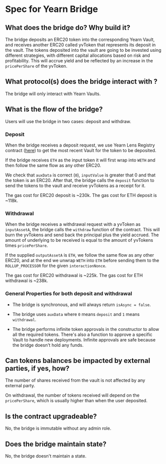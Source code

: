 # Spec for Yearn Bridge

## What does the bridge do? Why build it?

The bridge deposits an ERC20 token into the corresponding Yearn Vault, and receives another ERC20 called yvToken that represents its deposit in the vault.
The tokens deposited into the vault are going to be invested using different strategies, with different capital allocations based on risk and profitability.
This will accrue yield and be reflected by an increase in the `pricePerShare` of the yvToken.

## What protocol(s) does the bridge interact with ?

The bridge will only interact with Yearn Vaults.

## What is the flow of the bridge?

Users will use the bridge in two cases: deposit and withdraw.

### Deposit

When the bridge receives a deposit request, we use Yearn Lens Registry contract ([here](https://etherscan.io/address/0x50c1a2eA0a861A967D9d0FFE2AE4012c2E053804#readContract)) to get the most recent Vault for the token to be deposited.

If the bridge receives `ETH` as the input token it will first wrap into `WETH` and then follow the same flow as any other ERC20.

We check that `auxData` is correct (`0`), `inputValue` is greater that 0 and that the token is an ERC20. After that, the bridge calls the `deposit` function to send the tokens to the vault and receive yvTokens as a receipt for it.

The gas cost for ERC20 deposit is ~230k.
The gas cost for ETH deposit is ~118k.

### Withdrawal

When the bridge receives a withdrawal request with a yvToken as `inputAssetA`, the bridge calls the `withdraw` function of the contract. This will burn the yvTokens and send back the principal plus the yield accrued. The amount of underlying to be received is equal to the amount of yvTokens times `pricePerShare`.

If the supplied `outputAssetA` is `ETH`, we follow the same flow as any other ERC20, and at the end we unwrap `WETH` into `ETH` before sending them to the `ROLLUP_PROCESSOR` for the given `interactionNonce`.

The gas cost for ERC20 withdrawal is ~225k.
The gas cost for ETH withdrawal is ~238k.

### General Properties for both deposit and withdrawal

- The bridge is synchronous, and will always return `isAsync = false`.

- The bridge uses `auxData` where `0` means `deposit` and `1` means `withdrawal`.

- The bridge performs infinite token approvals in the constructor to allow all the required tokens. There's also a function to approve a specific Vault to handle new deployments. Infinite approvals are safe because the bridge doesn't hold any funds.

## Can tokens balances be impacted by external parties, if yes, how?

The number of shares received from the vault is not affected by any external party.

On withdrawal, the number of tokens received will depend on the `pricePerShare`, which is usually higher than when the user deposited.

## Is the contract upgradeable?

No, the bridge is immutable without any admin role.

## Does the bridge maintain state?

No, the bridge doesn't maintain a state.
